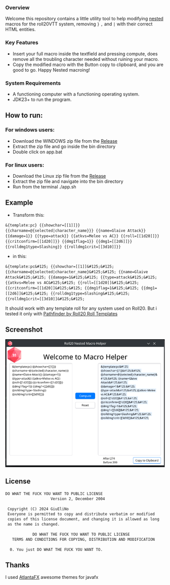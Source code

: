 ### Overview
Welcome this repository contains a little utility tool to help modifying [nested](https://wiki.roll20.net/Macros/Nested_Macros) macros for the roll20VTT system, removing `}` `,` and `|` with their correct HTML entities.


### Key Features
- Insert your full macro inside the textfield and pressing compute, does remove all the troubling character needed without ruining your macro.
- Copy the modified macro with the Button copy to clipboard, and you are good to go. Happy Nested macroing!


### System Requirements
- A functioning computer with a functioning operating system. 
- JDK23+ to run the program. 

## How to run:
### For windows users:
- Download the WINDOWS zip file from the [Release](https://github.com/GiuEliNo/Roll20-nested-macro-helper/releases/tag/v1.0.0)
- Extract the zip file and go inside the bin directory
- Double click on app.bat

### For linux users:
- Download the Linux zip file from the [Release](https://github.com/GiuEliNo/Roll20-nested-macro-helper/releases/tag/v1.0.0)
- Extract the zip file and navigate into the bin directory
- Run from the terminal ./app.sh 

## Example
- Transform this:

`&{template:pc} {{showchar=[[1]]}} {{charname=@{selected|character_name}}} {{name=Glaive Attack}} {{damage=1}} {{type=attack}} {{atkvs=Melee vs AC}} {{roll=[[1d20]]}} {{critconfirm=[[1d20]]}} {{dmg1flag=1}} {{dmg1=[[2d6]]}} {{rolldmg1type=Slashing}} {{rolldmg1crit=[[3d10]]}}
`

- in this:

`&{template:pc&#125; {{showchar=[[1]]&#125;&#125; {{charname=@{selected|character_name}&#125;&#125; {{name=Glaive Attack&#125;&#125; {{damage=1&#125;&#125; {{type=attack&#125;&#125; {{atkvs=Melee vs AC&#125;&#125; {{roll=[[1d20]]&#125;&#125; {{critconfirm=[[1d20]]&#125;&#125; {{dmg1flag=1&#125;&#125; {{dmg1=[[2d6]]&#125;&#125; {{rolldmg1type=Slashing&#125;&#125; {{rolldmg1crit=[[3d10]]&#125;&#125;`


It should work with any template roll for any system used on Roll20. But i tested it only with [Pathfinder by Roll20 Roll Templates](https://wiki.roll20.net/Pathfinder_by_Roll20/Roll_Templates)  
## Screenshot

<img src="Screenshot-Roll20-Macro-Helper.png">





## License

```
DO WHAT THE FUCK YOU WANT TO PUBLIC LICENSE
                    Version 2, December 2004

 Copyright (C) 2024 GiuEliNo
 Everyone is permitted to copy and distribute verbatim or modified
 copies of this license document, and changing it is allowed as long
 as the name is changed.

            DO WHAT THE FUCK YOU WANT TO PUBLIC LICENSE
   TERMS AND CONDITIONS FOR COPYING, DISTRIBUTION AND MODIFICATION

  0. You just DO WHAT THE FUCK YOU WANT TO.
```
## Thanks
I used [AtlantaFX](https://github.com/mkpaz/atlantafx) awesome themes for javafx